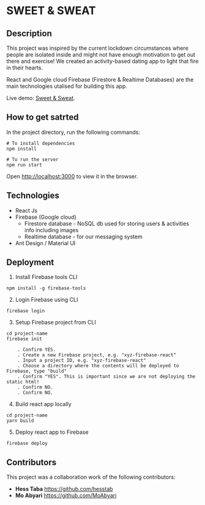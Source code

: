 # SWEET & SWEAT

## Description

This project was inspired by the current lockdown circumstances where people are isolated inside and might not have enough motivation to get out there and exercise! We created an activity-based dating app to light that fire in their hearts.

React and Google cloud Firebase (Firestore & Realtime Databases) are the main technologies utalised for building this app.

Live demo: [Sweet & Sweat](https://sweet-sweat.web.app/).


## How to get satrted

In the project directory, run the following commands:

```
# To install dependencies
npm install

# To run the server
npm run start
```

Open [http://localhost:3000](http://localhost:3000) to view it in the browser.

## Technologies

* React Js
* Firebase (Google cloud)
    * Firestore database - NoSQL db used for storing users & activities info including images
    * Realtime database - for our messaging system
* Ant Design / Material UI


## Deployment

1. Install Firebase tools CLI
```
npm install -g firebase-tools
```

2. Login Firebase using CLI
```
firebase login
```

3. Setup Firebase project from CLI
```
cd project-name
firebase init

    . Confirm YES.
    . Create a new Firebase project, e.g. "xyz-firebase-react"
    . Input a project ID, e.g. "xyz-firebase-react"
    . Choose a directory where the contents will be deployed to Firebase, type "build"
    . Confirm "YES". This is important since we are not deploying the static html!
    . Confirm NO.
    . Confirm NO.
```

4. Build react app locally
```
cd project-name
yarn build
```
5. Deploy react app to Firebase
```
firebase deploy
```

## Contributors

This project was a collaboration work of the following contributors:

* **Hess Taba** https://github.com/hesstab
* **Mo Abyari** https://github.com/MoAbyari